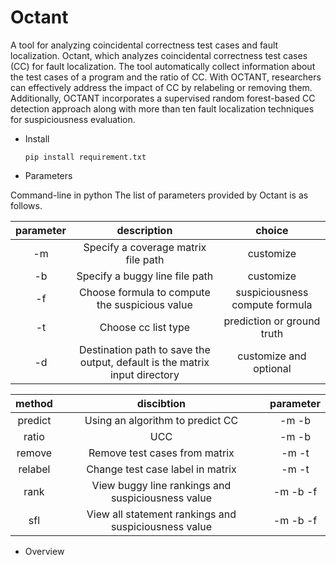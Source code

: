 # Octant
A tool for analyzing coincidental correctness test cases and fault localization.
Octant, which analyzes coincidental correctness test cases (CC) for fault localization. The tool automatically collect information about the test cases of a program and the ratio of CC. With OCTANT, researchers can effectively address the impact of CC by relabeling or removing them. Additionally, OCTANT incorporates a supervised random forest-based CC detection approach along with more than ten fault localization techniques for suspiciousness evaluation.

- Install

  
  ```pip install requirement.txt```

- Parameters

Command-line in python
The list of parameters provided by Octant is as follows.
  
| parameter | description| choice|
| :-------: | :----------------------------------------------------------: | :----------------------------: |
|    -m     |             Specify a coverage matrix file path              |           customize            |
|    -b     |                Specify a buggy line file path                |           customize            |
|    -f     |        Choose formula to compute the suspicious value        | suspiciousness compute formula |
|    -t     |                     Choose cc list type                      |   prediction or ground truth   |
|    -d     | Destination path to save the output, default is the matrix input directory |           customize and optional           |




| method | discibtion | parameter |
| :----:| :----: | :----: |
| predict | Using an algorithm to predict CC| -m -b |
| ratio | UCC| -m -b |
| remove | Remove test cases from matrix| -m -t |
| relabel | Change test case label in matrix | -m -t |
| rank | View buggy line rankings and suspiciousness value| -m -b -f|
| sfl | View all statement rankings and suspiciousness value | -m -b -f |


- Overview

  
